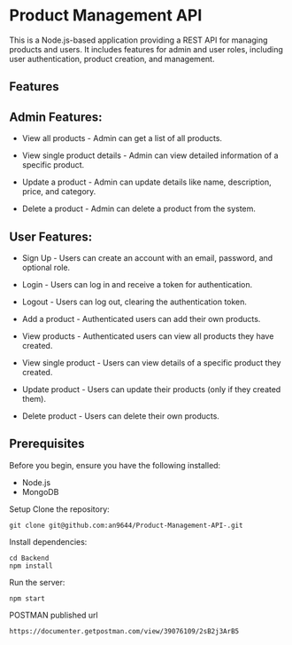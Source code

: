 # Product Management API

This is a Node.js-based application providing a REST API for managing products and users. It includes features for admin and user roles, including user authentication, product creation, and management.

## Features
## Admin Features:
- View all products - Admin can get a list of all products.

- View single product details - Admin can view detailed information of a specific product.

- Update a product - Admin can update details like name, description, price, and category.

- Delete a product - Admin can delete a product from the system.

## User Features:
- Sign Up - Users can create an account with an email, password, and optional role.

- Login - Users can log in and receive a token for authentication.

- Logout - Users can log out, clearing the authentication token.

- Add a product - Authenticated users can add their own products.

- View products - Authenticated users can view all products they have created.

- View single product - Users can view details of a specific product they created.

- Update product - Users can update their products (only if they created them).

- Delete product - Users can delete their own products.

## Prerequisites
Before you begin, ensure you have the following installed:

- Node.js
- MongoDB 

Setup
Clone the repository:
```
git clone git@github.com:an9644/Product-Management-API-.git
```
Install dependencies:
```
cd Backend
npm install
```
Run the server:
```
npm start
```
POSTMAN published url
```
https://documenter.getpostman.com/view/39076109/2sB2j3ArB5
```


 
